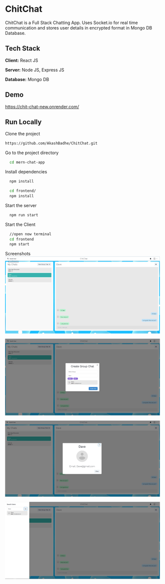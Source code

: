 
# ChitChat

ChitChat is a Full Stack Chatting App.
Uses Socket.io for real time communication and stores user details in encrypted format in Mongo DB Database.
## Tech Stack

**Client:** React JS

**Server:** Node JS, Express JS

**Database:** Mongo DB
  
## Demo

https://chit-chat-new.onrender.com/

## Run Locally

Clone the project

```bash
https://github.com/AkashBadhe/ChitChat.git
```

Go to the project directory

```bash
  cd mern-chat-app
```

Install dependencies

```bash
  npm install
```

```bash
  cd frontend/
  npm install
```

Start the server

```bash
  npm run start
```
Start the Client

```bash
  //open now terminal
  cd frontend
  npm start
```

Screenshots
![Chat App](/Screens/ChatDemo.JPG?raw=true "Chat Demo")

![Group Chat Demo](/Screens/GroupChatDemo.JPG?raw=true "Group Chat Demo")

![Profile page](/Screens/Profile.JPG?raw=true "Profile Page")

![Search Demo](/Screens/Search.JPG?raw=true "Search Demo")


